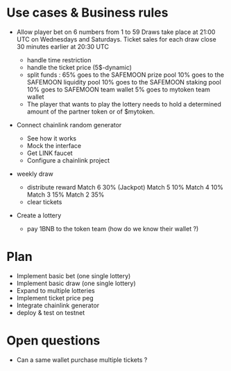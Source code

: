 # Use cases & Business rules
- Allow player bet on 6 numbers from 1 to 59
Draws take place at 21:00 UTC on Wednesdays and Saturdays.
Ticket sales for each draw close 30 minutes earlier at 20:30 UTC
  - handle time restriction
  - handle the ticket price (5$-dynamic)
  - split funds :
    65% goes to the SAFEMOON prize pool
    10% goes to the SAFEMOON liquidity pool
    10% goes to the SAFEMOON staking pool
    10% goes to SAFEMOON team wallet
    5% goes to mytoken team wallet
  - The player that wants to play the lottery needs to hold a determined amount of the partner token or of $mytoken.

- Connect chainlink random generator
  - See how it works
  - Mock the interface
  - Get LINK faucet
  - Configure a chainlink project

- weekly draw
  - distribute reward
    Match 6 30% (Jackpot)
    Match 5 10%
    Match 4 10%
    Match 3 15%
    Match 2 35%
  - clear tickets

- Create a lottery
  -  pay 1BNB to the token team (how do we know their wallet ?)

# Plan
- Implement basic bet (one single lottery)
- Implement basic draw (one single lottery)
- Expand to multiple lotteries
- Implement ticket price peg
- Integrate chainlink generator
- deploy & test on testnet

# Open questions
- Can a same wallet purchase multiple tickets ?